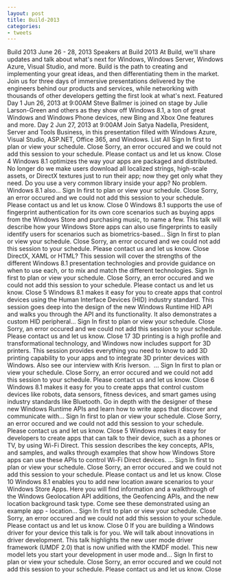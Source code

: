```yaml
---
layout: post
title: Build-2013
categories:
- tweets
---
```

Build 2013
June 26   -    28, 2013
Speakers at Build 2013
At Build, we'll share updates and talk about what's next for Windows, Windows Server, Windows Azure, Visual Studio, and more. Build is the path to creating and implementing your great ideas, and then differentiating them in the market. Join us for three days of immersive
presentations delivered by the engineers behind our products and services, while networking with thousands of other developers getting the first look at what's next.
Featured
Day 1
Jun 26, 2013 at 9:00AM
Steve Ballmer is joined on stage by Julie Larson-Green and others as they show off Windows 8.1, a ton of great Windows and Windows Phone devices, new Bing and Xbox One features and more.
Day 2
Jun 27, 2013 at 9:00AM
Join Satya Nadella, President, Server and Tools Business, in this presentation filled with Windows Azure, Visual Studio, ASP.NET, Office 365, and Windows.
List
All
Sign In first to plan or view your schedule. Close
Sorry, an error occured and we could not add this session to your schedule. Please contact us and let us know. Close
4
Windows 8.1 optimizes the way your apps are packaged and distributed. No longer do we make users download all localized strings, high-scale assets, or DirectX textures just to run their app; now they get only what they need. Do you use a very common library inside your app? No problem. Windows 8.1 also...
Sign In first to plan or view your schedule. Close
Sorry, an error occured and we could not add this session to your schedule. Please contact us and let us know. Close
0
Windows 8.1 supports the use of fingerprint authentication for its own core scenarios such as buying apps from the Windows Store and purchasing music, to name a few. This talk will describe how your Windows Store apps can also use fingerprints to easily identify users for scenarios such as biometrics-based...
Sign In first to plan or view your schedule. Close
Sorry, an error occured and we could not add this session to your schedule. Please contact us and let us know. Close
DirectX, XAML or HTML? This session will cover the strengths of the different Windows 8.1 presentation technologies and provide guidance on when to use each, or to mix and match the different technologies.
Sign In first to plan or view your schedule. Close
Sorry, an error occured and we could not add this session to your schedule. Please contact us and let us know. Close
5
Windows 8.1 makes it easy for you to create apps that control devices using the Human Interface Devices (HID) industry standard. This session goes deep into the design of the new Windows Runtime HID API and walks you through the API and its functionality. It also demonstrates a custom HID peripheral...
Sign In first to plan or view your schedule. Close
Sorry, an error occured and we could not add this session to your schedule. Please contact us and let us know. Close
17
3D printing is a high profile and transformational technology, and Windows now includes support for 3D printers. This session provides everything you need to know to add 3D printing capability to your apps and to integrate 3D printer devices with Windows. Also see our interview with Kris Iverson. 
...
Sign In first to plan or view your schedule. Close
Sorry, an error occured and we could not add this session to your schedule. Please contact us and let us know. Close
6
Windows 8.1 makes it easy for you to create apps that control custom devices like robots, data sensors, fitness devices, and smart games using industry standards like Bluetooth. Go in depth with the designer of these new Windows Runtime APIs and learn how to write apps that discover and communicate with...
Sign In first to plan or view your schedule. Close
Sorry, an error occured and we could not add this session to your schedule. Please contact us and let us know. Close
5
Windows makes it easy for developers to create apps that can talk to their device, such as a phones or TV, by using Wi-Fi Direct. This session describes the key concepts, APIs, and samples, and walks through examples that show how Windows Store apps can use these APIs to control Wi-Fi Direct devices.
...
Sign In first to plan or view your schedule. Close
Sorry, an error occured and we could not add this session to your schedule. Please contact us and let us know. Close
10
Windows 8.1 enables you to add new location aware scenarios to your Windows Store Apps. Here you will find information and a walkthrough of the Windows Geolocation API additions, the Geofencing APIs, and the new location background task type. Come see these demonstrated using an example app - location...
Sign In first to plan or view your schedule. Close
Sorry, an error occured and we could not add this session to your schedule. Please contact us and let us know. Close
0
If you are building a Windows driver for your device this talk is for you. We will talk about innovations in driver development. This talk highlights the new user mode driver framework (UMDF 2.0) that is now unified with the KMDF model. This new model lets you start your development in user mode and...
Sign In first to plan or view your schedule. Close
Sorry, an error occured and we could not add this session to your schedule. Please contact us and let us know. Close
